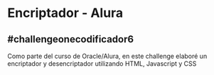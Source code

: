 # Encriptador - Alura
## #challengeonecodificador6

Como parte del curso de Oracle/Alura, en este challenge elaboré un encriptador y desencriptador utilizando HTML, Javascript y CSS

